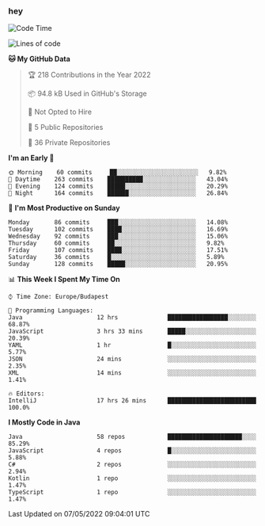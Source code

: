 ### hey

<!--START_SECTION:waka-->
![Code Time](http://img.shields.io/badge/Code%20Time-735%20hrs%2035%20mins-blue)

![Lines of code](https://img.shields.io/badge/From%20Hello%20World%20I%27ve%20Written-495%20Thousand%20lines%20of%20code-blue)

**🐱 My GitHub Data** 

> 🏆 218 Contributions in the Year 2022
 > 
> 📦 94.8 kB Used in GitHub's Storage 
 > 
> 🚫 Not Opted to Hire
 > 
> 📜 5 Public Repositories 
 > 
> 🔑 36 Private Repositories  
 > 
**I'm an Early 🐤** 

```text
🌞 Morning    60 commits     ██░░░░░░░░░░░░░░░░░░░░░░░   9.82% 
🌆 Daytime    263 commits    ██████████░░░░░░░░░░░░░░░   43.04% 
🌃 Evening    124 commits    █████░░░░░░░░░░░░░░░░░░░░   20.29% 
🌙 Night      164 commits    ██████░░░░░░░░░░░░░░░░░░░   26.84%

```
📅 **I'm Most Productive on Sunday** 

```text
Monday       86 commits     ███░░░░░░░░░░░░░░░░░░░░░░   14.08% 
Tuesday      102 commits    ████░░░░░░░░░░░░░░░░░░░░░   16.69% 
Wednesday    92 commits     ███░░░░░░░░░░░░░░░░░░░░░░   15.06% 
Thursday     60 commits     ██░░░░░░░░░░░░░░░░░░░░░░░   9.82% 
Friday       107 commits    ████░░░░░░░░░░░░░░░░░░░░░   17.51% 
Saturday     36 commits     █░░░░░░░░░░░░░░░░░░░░░░░░   5.89% 
Sunday       128 commits    █████░░░░░░░░░░░░░░░░░░░░   20.95%

```


📊 **This Week I Spent My Time On** 

```text
⌚︎ Time Zone: Europe/Budapest

💬 Programming Languages: 
Java                     12 hrs              █████████████████░░░░░░░░   68.87% 
JavaScript               3 hrs 33 mins       █████░░░░░░░░░░░░░░░░░░░░   20.39% 
YAML                     1 hr                █░░░░░░░░░░░░░░░░░░░░░░░░   5.77% 
JSON                     24 mins             ░░░░░░░░░░░░░░░░░░░░░░░░░   2.35% 
XML                      14 mins             ░░░░░░░░░░░░░░░░░░░░░░░░░   1.41%

🔥 Editors: 
IntelliJ                 17 hrs 26 mins      █████████████████████████   100.0%

```

**I Mostly Code in Java** 

```text
Java                     58 repos            █████████████████████░░░░   85.29% 
JavaScript               4 repos             █░░░░░░░░░░░░░░░░░░░░░░░░   5.88% 
C#                       2 repos             ░░░░░░░░░░░░░░░░░░░░░░░░░   2.94% 
Kotlin                   1 repo              ░░░░░░░░░░░░░░░░░░░░░░░░░   1.47% 
TypeScript               1 repo              ░░░░░░░░░░░░░░░░░░░░░░░░░   1.47%

```



 Last Updated on 07/05/2022 09:04:01 UTC
<!--END_SECTION:waka-->

